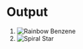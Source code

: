 # Output 


  1. ![Rainbow Benzene](https://github.com/Vishal3242/HACKTOBERFEST-2021-WEB-DEV/blob/main/Programs/pattern/spiral.png)
  2. ![Spiral Star](https://github.com/iamkrvikash/HACKTOBERFEST-2021-WEB-DEV/blob/new_program_add/Programs/pattern/spiral_star.png)
